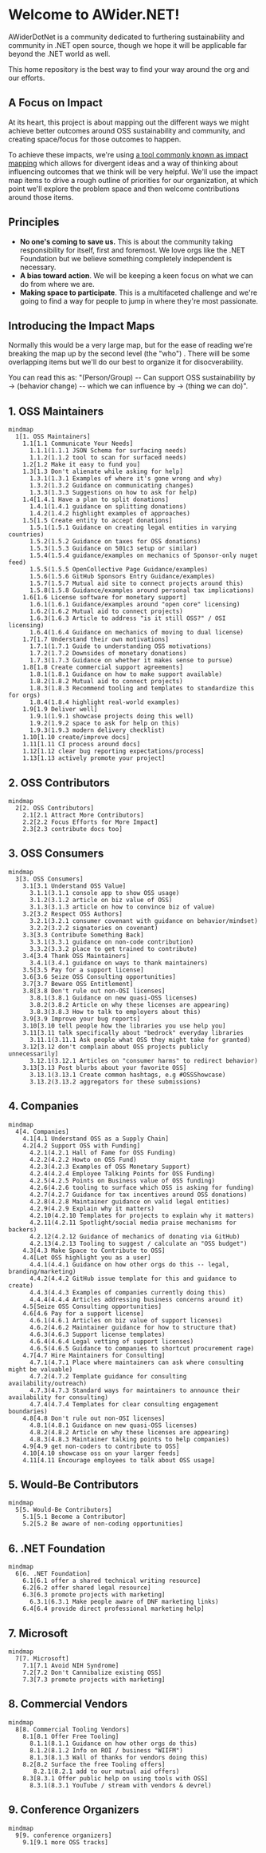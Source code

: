 # Welcome to AWider.NET!

AWiderDotNet is a community dedicated to furthering sustainability and community in .NET open source, though we hope it will be applicable far beyond the .NET world as well.

This home repository is the best way to find your way around the org and our efforts.

## A Focus on Impact

At its heart, this project is about mapping out the different ways we might achieve better outcomes around OSS sustainability and community, and creating space/focus for those outcomes to happen.

To achieve these impacts, we're using [a tool commonly known as impact mapping](https://www.impactmapping.org) which allows for divergent ideas and a way of thinking about influencing outcomes that we think will be very helpful. We'll use the impact map items to drive a rough outline of priorities for our organization, at which point we'll explore the problem space and then welcome contributions around those items.

## Principles

* **No one's coming to save us.** This is about the community taking responsibility for itself, first and foremost. We love orgs like the .NET Foundation but we believe something completely independent is necessary.
* **A bias toward action**. We will be keeping a keen focus on what we can do from where we are.
* **Making space to participate**. This is a multifaceted challenge and we're going to find a way for people to jump in where they're most passionate.

## Introducing the Impact Maps

Normally this would be a very large map, but for the ease of reading we're breaking the map up by the second level (the "who")
. There will be some overlapping items but we'll do our best to organize it for disocverability.

You can read this as: "(Person/Group) -- Can support OSS sustainability by -> (behavior change)  -- which we can influence by -> (thing we can do)".


## 1. OSS Maintainers

```mermaid
mindmap
  1[1. OSS Maintainers]
    1.1[1.1 Communicate Your Needs]
      1.1.1(1.1.1 JSON Schema for surfacing needs)
      1.1.2(1.1.2 tool to scan for surfaced needs)
    1.2[1.2 Make it easy to fund you]
    1.3[1.3 Don't alienate while asking for help]
      1.3.1(1.3.1 Examples of where it's gone wrong and why)
      1.3.2(1.3.2 Guidance on communicating changes)
      1.3.3(1.3.3 Suggestions on how to ask for help)
    1.4[1.4.1 Have a plan to split donations]
      1.4.1(1.4.1 guidance on splitting donations)
      1.4.2(1.4.2 highlight examples of approaches)
    1.5[1.5 Create entity to accept donations]
      1.5.1(1.5.1 Guidance on creating legal entities in varying countries)
      1.5.2(1.5.2 Guidance on taxes for OSS donations)
      1.5.3(1.5.3 Guidance on 501c3 setup or similar)
      1.5.4(1.5.4 guidance/examples on mechanics of Sponsor-only nuget feed)
      1.5.5(1.5.5 OpenCollective Page Guidance/examples)
      1.5.6(1.5.6 GitHub Sponsors Entry Guidance/examples)
      1.5.7(1.5.7 Mutual aid site to connect projects around this)
      1.5.8(1.5.8 Guidance/examples around personal tax implications)
    1.6[1.6 License software for monetary support]
      1.6.1(1.6.1 Guidance/examples around "open core" licensing)
      1.6.2(1.6.2 Mutual aid to connect projects)
      1.6.3(1.6.3 Article to address "is it still OSS?" / OSI licensing)
      1.6.4(1.6.4 Guidance on mechanics of moving to dual license)
    1.7[1.7 Understand their own motivations]
      1.7.1(1.7.1 Guide to understanding OSS motivations)
      1.7.2(1.7.2 Downsides of monetary donations)
      1.7.3(1.7.3 Guidance on whether it makes sense to pursue)
    1.8[1.8 Create commercial support agreements]
      1.8.1(1.8.1 Guidance on how to make support available)
      1.8.2(1.8.2 Mutual aid to connect projects)
      1.8.3(1.8.3 Recommend tooling and templates to standardize this for orgs)
      1.8.4(1.8.4 highlight real-world examples)
    1.9[1.9 Deliver well]
      1.9.1(1.9.1 showcase projects doing this well)
      1.9.2(1.9.2 space to ask for help on this)
      1.9.3(1.9.3 modern delivery checklist)
    1.10[1.10 create/improve docs]
    1.11[1.11 CI process around docs]
    1.12[1.12 clear bug reporting expectations/process]
    1.13[1.13 actively promote your project]
```

## 2. OSS Contributors

```mermaid
mindmap
  2[2. OSS Contributors]
    2.1[2.1 Attract More Contributors]
    2.2[2.2 Focus Efforts for More Impact]
    2.3[2.3 contribute docs too]
```

## 3. OSS Consumers

```mermaid
mindmap
  3[3. OSS Consumers]
    3.1[3.1 Understand OSS Value]
      3.1.1(3.1.1 console app to show OSS usage)
      3.1.2(3.1.2 article on biz value of OSS)
      3.1.3(3.1.3 article on how to convince biz of value)
    3.2[3.2 Respect OSS Authors]
      3.2.1(3.2.1 consumer covenant with guidance on behavior/mindset)
      3.2.2(3.2.2 signatories on covenant)
    3.3[3.3 Contribute Something Back]
      3.3.1(3.3.1 guidance on non-code contribution)
      3.3.2(3.3.2 place to get trained to contribute)
    3.4[3.4 Thank OSS Maintainers]
      3.4.1(3.4.1 guidance on ways to thank maintainers)
    3.5[3.5 Pay for a support license]
    3.6[3.6 Seize OSS Consulting opportunities]
    3.7[3.7 Beware OSS Entitlement]
    3.8[3.8 Don't rule out non-OSI licenses]
      3.8.1(3.8.1 Guidance on new quasi-OSS licenses)
      3.8.2(3.8.2 Article on why these licenses are appearing)
      3.8.3(3.8.3 How to talk to employers about this)
    3.9[3.9 Improve your bug reports]
    3.10[3.10 tell people how the libraries you use help you]
    3.11[3.11 talk specifically about "bedrock" everyday libraries
      3.11.1(3.11.1 Ask people what OSS they might take for granted)
    3.12[3.12 don't complain about OSS projects publicly unnecessarily]
      3.12.1(3.12.1 Articles on "consumer harms" to redirect behavior)
    3.13[3.13 Post blurbs about your favorite OSS]
      3.13.1(3.13.1 Create common hashtags, e.g #OSSShowcase)
      3.13.2(3.13.2 aggregators for these submissions)
```

## 4. Companies

```mermaid
mindmap
  4[4. Companies]
    4.1[4.1 Understand OSS as a Supply Chain]
    4.2[4.2 Support OSS with Funding]
      4.2.1(4.2.1 Hall of Fame for OSS Funding)
      4.2.2(4.2.2 Howto on OSS Fund)
      4.2.3(4.2.3 Examples of OSS Monetary Support)
      4.2.4(4.2.4 Employee Talking Points for OSS Funding)
      4.2.5(4.2.5 Points on Business value of OSS funding)
      4.2.6(4.2.6 tooling to surface which OSS is asking for funding)
      4.2.7(4.2.7 Guidance for tax incentives around OSS donations)
      4.2.8(4.2.8 Maintainer guidance on valid legal entities)
      4.2.9(4.2.9 Explain why it matters)
      4.2.10(4.2.10 Templates for projects to explain why it matters)
      4.2.11(4.2.11 Spotlight/social media praise mechanisms for backers)
      4.2.12(4.2.12 Guidance of mechanics of donating via GitHub)
      4.2.13(4.2.13 Tooling to suggest / calculate an "OSS budget")
    4.3[4.3 Make Space to Contribute to OSS]
    4.4[Let OSS highlight you as a user]
      4.4.1(4.4.1 Guidance on how other orgs do this -- legal, branding/marketing)
      4.4.2(4.4.2 GitHub issue template for this and guidance to create)
      4.4.3(4.4.3 Examples of companies currently doing this)
      4.4.4(4.4.4 Articles addressing business concerns around it)
    4.5[Seize OSS Consulting opportunities]
    4.6[4.6 Pay for a support license]
      4.6.1(4.6.1 Articles on biz value of support licenses)
      4.6.2(4.6.2 Maintainer guidance for how to structure that)
      4.6.3(4.6.3 Support license templates)
      4.6.4(4.6.4 Legal vetting of support licenses)
      4.6.5(4.6.5 Guidance to companies to shortcut procurement rage)
    4.7[4.7 Hire Maintainers for Consulting]
      4.7.1(4.7.1 Place where maintainers can ask where consulting might be valuable)
      4.7.2(4.7.2 Template guidance for consulting availability/outreach)
      4.7.3(4.7.3 Standard ways for maintainers to announce their availability for consulting)
      4.7.4(4.7.4 Templates for clear consulting engagement boundaries)
    4.8[4.8 Don't rule out non-OSI licenses]
      4.8.1(4.8.1 Guidance on new quasi-OSS licenses)
      4.8.2(4.8.2 Article on why these licenses are appearing)
      4.8.3(4.8.3 Maintainer talking points to help companies)
    4.9[4.9 get non-coders to contribute to OSS]
    4.10[4.10 showcase oss on your larger feeds]
    4.11[4.11 Encourage employees to talk about OSS usage]
```

## 5. Would-Be Contributors

```mermaid
mindmap
  5[5. Would-Be Contributors]
    5.1[5.1 Become a Contributor]
    5.2[5.2 Be aware of non-coding opportunities]
```

## 6. .NET Foundation

```mermaid
mindmap
  6[6. .NET Foundation]
    6.1[6.1 offer a shared technical writing resource]
    6.2[6.2 offer shared legal resource]
    6.3[6.3 promote projects with marketing]
      6.3.1(6.3.1 Make people aware of DNF marketing links)
    6.4[6.4 provide direct professional marketing help]
```

## 7. Microsoft

```mermaid
mindmap
  7[7. Microsoft]
    7.1[7.1 Avoid NIH Syndrome]
    7.2[7.2 Don't Cannibalize existing OSS]
    7.3[7.3 promote projects with marketing]
```

## 8. Commercial Vendors

```mermaid
mindmap
  8[8. Commercial Tooling Vendors]
    8.1[8.1 Offer Free Tooling]
      8.1.1(8.1.1 Guidance on how other orgs do this)
      8.1.2(8.1.2 Info on ROI / business "WIIFM")
      8.1.3(8.1.3 Wall of thanks for vendors doing this)
    8.2[8.2 Surface the free Tooling offers]
       8.2.1(8.2.1 add to our mutual aid offers)
    8.3[8.3.1 Offer public help on using tools with OSS]
      8.3.1(8.3.1 YouTube / stream with vendors & devrel)
```

## 9. Conference Organizers

```mermaid
mindmap
  9[9. conference organizers]
    9.1[9.1 more OSS tracks]
```
